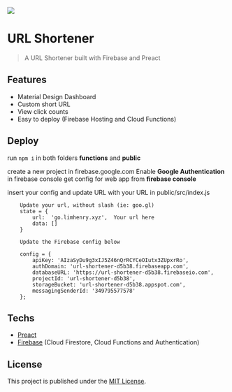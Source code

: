 
![](https://i.imgur.com/xAp8Xwr.jpg)

# URL Shortener

> A URL Shortener built with Firebase and Preact

## Features
 - Material Design Dashboard
 - Custom short URL
 - View click counts
 - Easy to deploy (Firebase Hosting and Cloud Functions)

## Deploy
run `npm i` in both folders **functions** and **public**

create a new project in firebase.google.com
Enable **Google Authentication** in firebase console
get config for web app from **firebase console**



insert your config and update URL with your URL in public/src/index.js

  
```
    Update your url, without slash (ie: goo.gl)
    state = {        
        url:  'go.limhenry.xyz',  Your url here
        data: []
    }
    
    Update the Firebase config below
    
    config = {
        apiKey: 'AIzaSyDu9g3xIJ5Z46nQrRCYCeOIutx3ZUpxrRo',
        authDomain: 'url-shortener-d5b38.firebaseapp.com',
        databaseURL: 'https://url-shortener-d5b38.firebaseio.com',
        projectId: 'url-shortener-d5b38',
        storageBucket: 'url-shortener-d5b38.appspot.com',
        messagingSenderId: '349795577578'
	};

```

## Techs
 - [Preact](https://preactjs.com/)  
 - [Firebase](https://firebase.google.com) (Cloud Firestore, Cloud Functions and Authentication)  

## License
This project is published under the [MIT License](LICENSE).